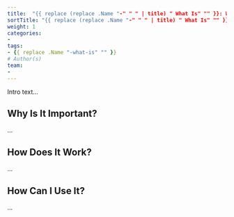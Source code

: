 ```yaml
---
title:  "{{ replace (replace .Name "-" " " | title) " What Is" "" }}: What Is It?"
sortTitle: "{{ replace (replace .Name "-" " " | title) " What Is" "" }}"
weight: 1
categories:
- 
tags:
- {{ replace .Name "-what-is" "" }}
# Author(s)
team:
-
---
```


Intro text...

## Why Is It Important? 

...

## How Does It Work? 

...

## How Can I Use It?

...